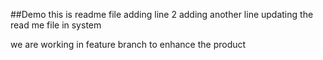 ##Demo 
this is readme file
adding line 2
adding another line 
updating the read me file in system


we are working in feature branch to enhance the product

